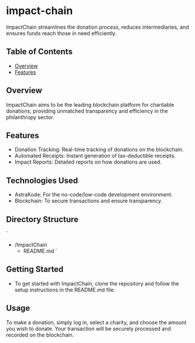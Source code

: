 # impact-chain
ImpactChain streamlines the donation process, reduces intermediaries, and ensures funds reach those in need efficiently.

## Table of Contents
- [Overview](#overview)
- [Features](#features)

## Overview
ImpactChain aims to be the leading blockchain platform for charitable donations, providing unmatched transparency and efficiency in the philanthropy sector.
## Features
- Donation Tracking: Real-time tracking of donations on the blockchain.
- Automated Receipts: Instant generation of tax-deductible receipts.
- Impact Reports: Detailed reports on how donations are used.

## Technologies Used
- AstraKode: For the no-code/low-code development environment.
- Blockchain: To secure transactions and ensure transparency. 

## Directory Structure
`
- /ImpactChain
    - README.md
`
## Getting Started
- To get started with ImpactChain, clone the repository and follow the setup instructions in the README.md file.

## Usage
To make a donation, simply log in, select a charity, and choose the amount you wish to donate. Your transaction will be securely processed and recorded on the blockchain.